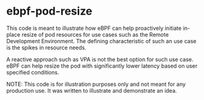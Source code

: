# ebpf-pod-resize

This code is meant to illustrate how eBPF can help proactively initiate in-place resize of pod resources
for use cases such as the Remote Development Environment. The defining characteristic of such an use case
is the spikes in resource needs.

A reactive approach such as VPA is not the best option for such use case. eBPF can help resize the pod
with significantly lower latency based on user specified conditions.

NOTE: This code is for illustration purposes only and not meant for any production use. It was written
to illustrate and demonstrate an idea.
